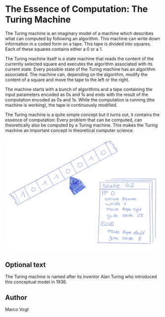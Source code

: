 <!-- BEGIN TITLE -->
# The Essence of Computation: The Turing Machine
<!-- END TITLE -->

<!-- BEGIN BODY -->
The Turing machine is an imaginary model of a machine which describes what can computed by following an algorithm. This machine can write down information in a coded form on a tape. This tape is divided into squares. Each of these squares contains either a 0 or a 1. 

The Turing machine itself is a state machine that reads the content of the currently selected square and executes the algorithm associated with its current state. Every possible state of the Turing machine has an algorithm associated. The machine can, depending on the algorithm, modify the content of a square and move the tape to the left or the right.

The machine starts with a bunch of algorithms and a tape containing the input parameters encoded as 0s and 1s and ends with the result of the computation encoded as 0s and 1s. While the computation is running (the machine is working), the tape is continuously modified.

The Turing machine is a quite simple concept but it turns out, it contains the essence of computation: Every problem that can be computed, can theoretically also be computed by a Turing machine. This makes the Turing machine an important concept in theoretical computer science.
<!-- END BODY -->


![Image title](../images/image-019-the-turing-machine.jpg)


## Optional text
<!-- BEGIN OPTIONAL -->
The Turing machine is named after its inventor Alan Turing who introduced this conceptual model in 1936.
<!-- END OPTIONAL -->



## Author
<!-- BEGIN AUTHOR -->
Marco Vogt
<!-- END AUTHOR -->
